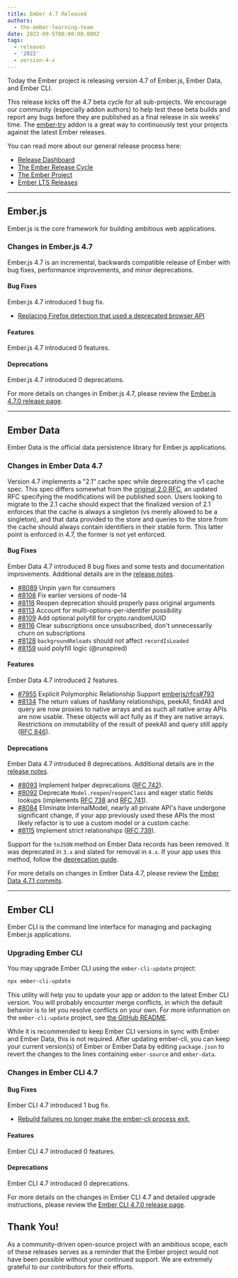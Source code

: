 ```yaml
---
title: Ember 4.7 Released
authors:
  - the-ember-learning-team
date: 2022-09-5T00:00:00.000Z
tags:
  - releases
  - '2022'
  - version-4-x
---
```


Today the Ember project is releasing version 4.7 of Ember.js, Ember Data, and Ember CLI.

This release kicks off the 4.7 beta cycle for all sub-projects. We encourage our community (especially addon authors) to help test these beta builds and report any bugs before they are published as a final release in six weeks' time. The [ember-try](https://github.com/ember-cli/ember-try) addon is a great way to continuously test your projects against the latest Ember releases.

You can read more about our general release process here:

- [Release Dashboard](http://emberjs.com/releases/)
- [The Ember Release Cycle](https://blog.emberjs.com/new-ember-release-process/)
- [The Ember Project](https://blog.emberjs.com/ember-project-at-2-0/)
- [Ember LTS Releases](https://blog.emberjs.com/announcing-embers-first-lts/)

---

## Ember.js

Ember.js is the core framework for building ambitious web applications.

### Changes in Ember.js 4.7

Ember.js 4.7 is an incremental, backwards compatible release of Ember with bug fixes, performance improvements, and minor deprecations.

#### Bug Fixes

Ember.js 4.7 introduced 1 bug fix.

- [Replacing Firefox detection that used a deprecated browser API](https://github.com/emberjs/ember.js/pull/20126)

#### Features

Ember.js 4.7 introduced 0 features.

#### Deprecations

Ember.js 4.7 introduced 0 deprecations.

<!-- Block end -->

For more details on changes in Ember.js 4.7, please review the [Ember.js 4.7.0 release page](https://github.com/emberjs/ember.js/releases/tag/v4.7.0).

---

## Ember Data

Ember Data is the official data persistence library for Ember.js applications.

### Changes in Ember Data 4.7

Version 4.7 implements a "2.1" cache spec while deprecating the v1 cache spec. This spec differs somewhat from the [original 2.0 RFC](https://rfcs.emberjs.com/id/0461-ember-data-singleton-record-data), an updated RFC specifying the modifications will be published soon. Users looking to migrate to the 2.1 cache should expect that the finalized version of 2.1 enforces that the cache is always a singleton (vs merely allowed to be a singleton), and that data provided to the store and queries to the store from the cache should always contain identifiers in their stable form. This latter point is enforced in 4.7, the former is not yet enforced.

#### Bug Fixes

Ember Data 4.7 introduced 8 bug fixes and some tests and documentation improvements. Additional details are in the [release notes](https://github.com/emberjs/data/releases/tag/v4.7.1).

- [#8089](https://github.com/emberjs/data/pull/8089) Unpin yarn for consumers
- [#8108](https://github.com/emberjs/data/pull/8108) Fix earlier versions of node-14
- [#8118](https://github.com/emberjs/data/pull/8118) Reopen deprecation should properly pass original arguments
- [#8113](https://github.com/emberjs/data/pull/8113) Account for multi-options-per-identifer possibility
- [#8109](https://github.com/emberjs/data/pull/8109) Add optional polyfill for crypto.randomUUID
- [#8116](https://github.com/emberjs/data/pull/8116) Clear subscriptions once unsubscribed, don't unnecessarily churn on subscriptions
- [#8128](https://github.com/emberjs/data/pull/8128) `backgroundReloads` should not affect `recordIsLoaded`
- [#8159](https://github.com/emberjs/data/pull/8159) uuid polyfill logic (@runspired)

#### Features

Ember Data 4.7 introduced 2 features.

- [#7955](https://github.com/emberjs/data/pull/7955) Explicit Polymorphic Relationship Support [emberjs/rfcs#793](https://rfcs.emberjs.com/id/0793-polymporphic-relations-without-inheritance)
- [#8134](https://github.com/emberjs/data/pull/8134) The return values of hasMany relationships, peekAll, findAll and query are now proxies to native arrays and as such all native array APIs are now usable. These objects will act fully as if they are native arrays. Restrictions on immutability of the result of peekAll and query still apply ([RFC 846](https://rfcs.emberjs.com/id/0846-ember-data-deprecate-proxies)).

#### Deprecations

Ember Data 4.7 introduced 8 deprecations. Additional details are in the [release notes](https://github.com/emberjs/data/releases/tag/v4.7.1).

- [#8093](https://github.com/emberjs/data/pull/8093) Implement helper deprecations ([RFC 742](https://rfcs.emberjs.com/id/0742-ember-data-deprecate-helper-functions)).
- [#8092](https://github.com/emberjs/data/pull/8092) Deprecate `Model.reopen`/`reopenClass` and eager static fields lookups (implements [RFC 738](https://rfcs.emberjs.com/id/0738-ember-data-deprecate-model-reopen) and [RFC 741](https://rfcs.emberjs.com/id/0741-ember-data-deprecate-model-static-field-access-without-lookup)).
- [#8084](https://github.com/emberjs/data/pull/8084) Eliminate InternalModel, nearly all private API's have undergone significant change, if your app previously used these APIs the most likely refactor is to use a custom model or a custom cache.
- [#8115](https://github.com/emberjs/data/pull/8115) Implement strict relationships ([RFC 739](https://rfcs.emberjs.com/id/0739-ember-data-deprecate-non-strict-relationships)).

Support for the `toJSON` method on Ember Data records has been removed. It was deprecated in `3.x` and slated for removal in `4.x`.
If your app uses this method, follow the [deprecation guide](https://deprecations.emberjs.com/ember-data/v3.x/#toc_record-toJSON).

For more details on changes in Ember Data 4.7, please review the
[Ember Data 4.7.1 commits](https://github.com/emberjs/data/compare/v4.1.0...v4.7.1).

---

## Ember CLI

Ember CLI is the command line interface for managing and packaging Ember.js applications.

### Upgrading Ember CLI

You may upgrade Ember CLI using the `ember-cli-update` project:

```bash
npx ember-cli-update
```

This utility will help you to update your app or addon to the latest Ember CLI version. You will probably encounter merge conflicts, in which the default behavior is to let you resolve conflicts on your own. For more information on the `ember-cli-update` project, see [the GitHub README](https://github.com/ember-cli/ember-cli-update).

While it is recommended to keep Ember CLI versions in sync with Ember and Ember Data, this is not required. After updating ember-cli, you can keep your current version(s) of Ember or Ember Data by editing `package.json` to revert the changes to the lines containing `ember-source` and `ember-data`.

### Changes in Ember CLI 4.7

#### Bug Fixes

Ember CLI 4.7 introduced 1 bug fix.

- [Rebuild failures no longer make the ember-cli process exit.](https://github.com/ember-cli/ember-cli/pull/9987)

#### Features

Ember CLI 4.7 introduced 0 features.

#### Deprecations

Ember CLI 4.7 introduced 0 deprecations.

For more details on the changes in Ember CLI 4.7 and detailed upgrade
instructions, please review the [Ember CLI 4.7.0 release page](https://github.com/ember-cli/ember-cli/releases/tag/v4.7.0).

## Thank You!

As a community-driven open-source project with an ambitious scope, each of these releases serves as a reminder that the Ember project would not have been possible without your continued support. We are extremely grateful to our contributors for their efforts.

